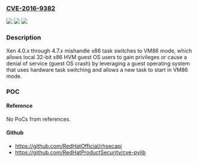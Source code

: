 ### [CVE-2016-9382](https://cve.mitre.org/cgi-bin/cvename.cgi?name=CVE-2016-9382)
![](https://img.shields.io/static/v1?label=Product&message=n%2Fa&color=blue)
![](https://img.shields.io/static/v1?label=Version&message=n%2Fa&color=blue)
![](https://img.shields.io/static/v1?label=Vulnerability&message=n%2Fa&color=brighgreen)

### Description

Xen 4.0.x through 4.7.x mishandle x86 task switches to VM86 mode, which allows local 32-bit x86 HVM guest OS users to gain privileges or cause a denial of service (guest OS crash) by leveraging a guest operating system that uses hardware task switching and allows a new task to start in VM86 mode.

### POC

#### Reference
No PoCs from references.

#### Github
- https://github.com/RedHatOfficial/rhsecapi
- https://github.com/RedHatProductSecurity/cve-pylib

